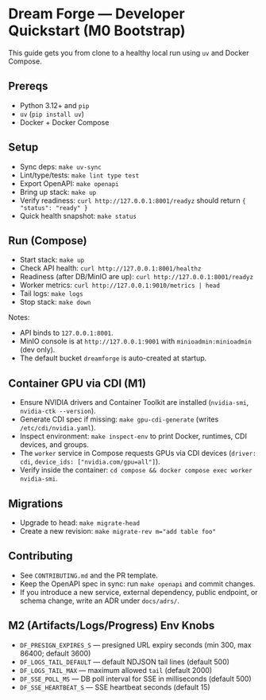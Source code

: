 # Dream Forge — Developer Quickstart (M0 Bootstrap)

This guide gets you from clone to a healthy local run using `uv` and Docker Compose.

## Prereqs
- Python 3.12+ and `pip`
- `uv` (`pip install uv`)
- Docker + Docker Compose

## Setup
- Sync deps: `make uv-sync`
- Lint/type/tests: `make lint type test`
- Export OpenAPI: `make openapi`
 - Bring up stack: `make up`
 - Verify readiness: `curl http://127.0.0.1:8001/readyz` should return `{ "status": "ready" }`
 - Quick health snapshot: `make status`

## Run (Compose)
- Start stack: `make up`
- Check API health: `curl http://127.0.0.1:8001/healthz`
- Readiness (after DB/MinIO are up): `curl http://127.0.0.1:8001/readyz`
- Worker metrics: `curl http://127.0.0.1:9010/metrics | head`
- Tail logs: `make logs`
- Stop stack: `make down`

Notes:
- API binds to `127.0.0.1:8001`.
- MinIO console is at `http://127.0.0.1:9001` with `minioadmin:minioadmin` (dev only).
- The default bucket `dreamforge` is auto-created at startup.

## Container GPU via CDI (M1)
- Ensure NVIDIA drivers and Container Toolkit are installed (`nvidia-smi`, `nvidia-ctk --version`).
- Generate CDI spec if missing: `make gpu-cdi-generate` (writes `/etc/cdi/nvidia.yaml`).
- Inspect environment: `make inspect-env` to print Docker, runtimes, CDI devices, and groups.
- The `worker` service in Compose requests GPUs via CDI devices (`driver: cdi`, `device_ids: ["nvidia.com/gpu=all"]`).
- Verify inside the container: `cd compose && docker compose exec worker nvidia-smi`.

## Migrations
- Upgrade to head: `make migrate-head`
- Create a new revision: `make migrate-rev m="add table foo"`

## Contributing
- See `CONTRIBUTING.md` and the PR template.
- Keep the OpenAPI spec in sync: run `make openapi` and commit changes.
- If you introduce a new service, external dependency, public endpoint, or schema change, write an ADR under `docs/adrs/`.

## M2 (Artifacts/Logs/Progress) Env Knobs
- `DF_PRESIGN_EXPIRES_S` — presigned URL expiry seconds (min 300, max 86400; default 3600)
- `DF_LOGS_TAIL_DEFAULT` — default NDJSON tail lines (default 500)
- `DF_LOGS_TAIL_MAX` — maximum allowed `tail` (default 2000)
- `DF_SSE_POLL_MS` — DB poll interval for SSE in milliseconds (default 500)
- `DF_SSE_HEARTBEAT_S` — SSE heartbeat seconds (default 15)
